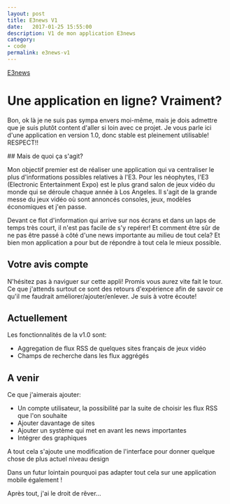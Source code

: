 ```yaml
---
layout: post
title: E3news V1
date:   2017-01-25 15:55:00
description: V1 de mon application E3news
category:
- code
permalink: e3news-v1
---
```


[E3news](http://e3news.fr/)

# Une application en ligne? Vraiment?

Bon, ok là je ne suis pas sympa envers moi-même, mais je dois admettre que je suis plutôt content d'aller si loin avec ce projet. Je vous parle ici d'une application en version 1.0, donc stable est pleinement utilisable! RESPECT!!

## Mais de quoi ça s'agit?

Mon objectif premier est de réaliser une application qui va centraliser le plus d'informations possibles relatives à l'E3. Pour les néophytes, l'E3 (Electronic Entertainment Expo) est le plus grand salon de jeux vidéo du monde qui se déroule chaque année à Los Angeles. Il s'agit de la grande messe du jeux vidéo où sont annoncés consoles, jeux, modèles économiques et j'en passe.

Devant ce flot d'information qui arrive sur nos écrans et dans un laps de temps très court, il n'est pas facile de s'y repérer! Et comment être sûr de ne pas être passé à côté d'une news importante au milieu de tout cela? Et bien mon application a pour but de répondre à tout cela le mieux possible.

## Votre avis compte

N'hésitez pas à naviguer sur cette appli! Promis vous aurez vite fait le tour. Ce que j'attends surtout ce sont des retours d'expérience afin de savoir ce qu'il me faudrait améliorer/ajouter/enlever. Je suis à votre écoute!

## Actuellement

Les fonctionnalités de la v1.0 sont:

* Aggregation de flux RSS de quelques sites français de jeux vidéo
* Champs de recherche dans les flux aggrégés

## A venir

Ce que j'aimerais ajouter:

* Un compte utilisateur, la possibilité par la suite de choisir les flux RSS que l'on souhaite
* Ajouter davantage de sites
* Ajouter un système qui met en avant les news importantes
* Intégrer des graphiques

A tout cela s'ajoute une modification de l'interface pour donner quelque chose de plus actuel niveau design

Dans un futur lointain pourquoi pas adapter tout cela sur une application mobile également !

Après tout, j'ai le droit de rêver...
